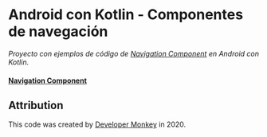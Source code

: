 # Android con Kotlin - Componentes de navegación

*Proyecto con ejemplos de código de [Navigation Component](https://developer.android.com/guide/navigation) en Android con Kotlin.*

#### [Navigation Component](https://github.com/arbems/Android-with-Kotlin-Navigation-Component/tree/master/Navigation%20Component)

## Attribution

This code was created by [Developer Monkey](https://developermonkey.es) in 2020.